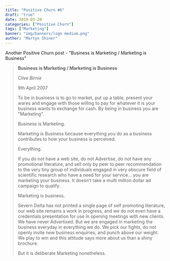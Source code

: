 ```yaml
---
title: "Positive Churn #6"
draft: "true"
date: 2019-05-20
categories: ["Positive Churn"]
tags: ["Marketing"]
banner: "img/banners/logo medium.png"
author: "Martyn Shiner"
---
```


Another Positive Churn post - "Business is Marketing / Marketing is Business"

<!--more-->
> __Business is Marketing / Marketing is Business__
>
> *Clive Birnie*
>
> 9th April 2007
>
> To be in business is to go to market, put up a table, present your wares and engage with those willing to pay for whatever it is your business wants to exchange for cash. By being in business you are "Marketing".
>
> Business is Marketing.
>
> Marketing is Business because everything you do as a business contributes to how your business is perceived.
>
> Everything.
>
> If you do not have a web site, do not Advertise, do not have any promotional literature, and sell only by peer to peer recommendation to the very tiny group of individuals engaged in very obscure field of scientific research who have a need for your service... you are marketing your business. It doesn’t take a multi million dollar ad campaign to qualify.
>
> Marketing is business.
>
> Severn Delta has not printed a single page of self promoting literature, our web site remains a work in progress, and we do not even have a credentials presentation for use in opening meetings with new clients. We have never Advertised. But we are engaged in marketing the business everyday in everything we do. We pick our fights, do not openly invite new business enquiries, and punch above our weight. We play to win and this attitude says more about us than a shiny brochure.
>
> But it is deliberate Marketing nonetheless.